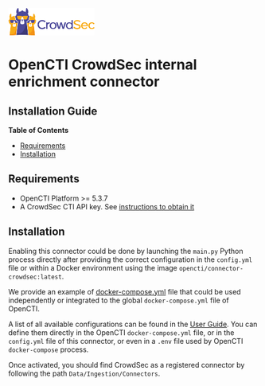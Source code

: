 ![CrowdSec Logo](images/logo_crowdsec.png)

# OpenCTI CrowdSec internal enrichment connector

## Installation Guide

<!-- START doctoc generated TOC please keep comment here to allow auto update -->
<!-- DON'T EDIT THIS SECTION, INSTEAD RE-RUN doctoc TO UPDATE -->
**Table of Contents**

- [Requirements](#requirements)
- [Installation](#installation)

<!-- END doctoc generated TOC please keep comment here to allow auto update -->


## Requirements

- OpenCTI Platform >= 5.3.7
- A CrowdSec CTI API key. See [instructions to obtain it](https://docs.crowdsec.net/docs/next/cti_api/getting_started/#getting-an-api-key)


## Installation

Enabling this connector could be done by launching the `main.py` Python process directly after providing the correct configuration in the `config.yml` file or within a Docker environment using the image `opencti/connector-crowdsec:latest`. 

We provide an example of [docker-compose.yml](https://github.com/crowdsecurity/cs-opencti-internal-enrichment-connector/blob/main/docker-compose.yml) file that could be used independently or integrated to the global `docker-compose.yml` file of OpenCTI.

A list of all available configurations can be found in the [User Guide](./USER_GUIDE.md). You can define them directly in the OpenCTI `docker-compose.yml` file, or in the `config.yml` file  of this connector, or even in a `.env` file used by OpenCTI `docker-compose` process.



Once activated, you should find CrowdSec as a registered connector by following the path `Data/Ingestion/Connectors`.
